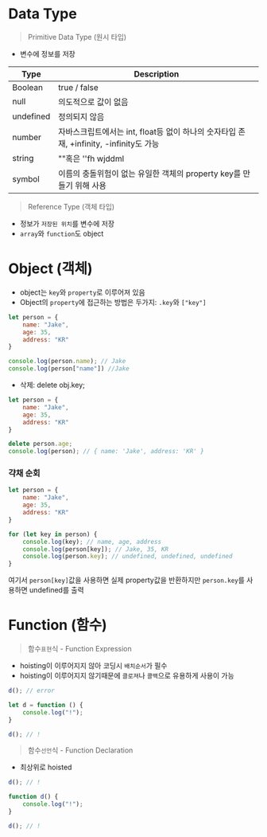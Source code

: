 # Data Type

> Primitive Data Type (원시 타입)

- 변수에 정보를 저장

| Type | Description |
| --- | --- |
| Boolean | true / false |
| null | 의도적으로 값이 없음 |
| undefined | 정의되지 않음 |
| number | 자바스크립트에서는 int, float등 없이 하나의 숫자타입 존재, +infinity, -infinity도 가능 |
| string | ""혹은 ''fh wjddml|
| symbol | 이름의 충돌위험이 없는 유일한 객체의 property key를 만들기 위해 사용|



> Reference Type (객체 타입)

- 정보가 `저장된 위치`를 변수에 저장
- `array`와 `function`도 object

# Object (객체)

- object는 `key`와 `property`로 이루어져 있음
- Object의 `property`에 접근하는 방법은 두가지: `.key`와 `["key"]`
    
```JavaScript
let person = {
    name: "Jake",
    age: 35,
    address: "KR"
}

console.log(person.name); // Jake
console.log(person["name"]) //Jake
```

- 삭제: delete obj.key;

```JavaScript
let person = {
    name: "Jake",
    age: 35,
    address: "KR"
}

delete person.age;
console.log(person); // { name: 'Jake', address: 'KR' }
```

### 갹채 순회
```JavaScript
let person = {
    name: "Jake",
    age: 35,
    address: "KR"
}

for (let key in person) {
    console.log(key); // name, age, address
    console.log(person[key]); // Jake, 35, KR
    console.log(person.key); // undefined, undefined, undefined
}
```
여기서 `person[key]`값을 사용하면 실제 property값을 반환하지만 `person.key`를 사용하면 undefined를 출력

# Function (함수)

> 함수`표현`식 - Function Expression
- hoisting이 이루어지지 않아 코딩시 `배치순서`가 필수
- hoisting이 이루어지지 않기때문에 `클로져`나 `콜백`으로 유용하게 사용이 가능
    
```JavaScript
d(); // error

let d = function () {
    console.log("!");
}

d(); // !
```

> 함수`선언`식 - Function Declaration

- 최상위로 hoisted
    
```JavaScript
d(); // !

function d() {
    console.log("!");
}

d(); // !
```

